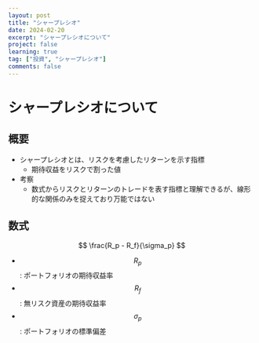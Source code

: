 ```yaml
---
layout: post
title: "シャープレシオ"
date: 2024-02-20
excerpt: "シャープレシオについて"
project: false
learning: true
tag: ["投資", "シャープレシオ"]
comments: false
---
```


# シャープレシオについて

## 概要
 - シャープレシオとは、リスクを考慮したリターンを示す指標
   - 期待収益をリスクで割った値
 - 考察
   - 数式からリスクとリターンのトレードを表す指標と理解できるが、線形的な関係のみを捉えており万能ではない

## 数式

$$
\frac{R_p - R_f}{\sigma_p}
$$

 - $$R_p$$: ポートフォリオの期待収益率
 - $$R_f$$: 無リスク資産の期待収益率
 - $$\sigma_p$$: ポートフォリオの標準偏差
